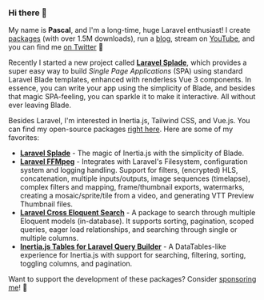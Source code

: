 ### Hi there 👋

My name is **Pascal**, and I'm a long-time, huge Laravel enthusiast! I create [packages](https://github.com/protonemedia) (with over 1.5M downloads), run a [blog](https://protone.media/blog), stream on [YouTube](https://www.youtube.com/channel/UCIttNYcazftklfmopuKgHnA), and you can find me [on Twitter](https://twitter.com/pascalbaljet) 🙌

Recently I started a new project called [**Laravel Splade**](https://splade.dev), which provides a super easy way to build *Single Page Applications* (SPA) using standard Laravel Blade templates, enhanced with renderless Vue 3 components. In essence, you can write your app using the simplicity of Blade, and besides that magic SPA-feeling, you can sparkle it to make it interactive. All without ever leaving Blade.

Besides Laravel, I'm interested in Inertia.js, Tailwind CSS, and Vue.js. You can find my open-source packages [right here](https://github.com/protonemedia). Here are some of my favorites:

* [**Laravel Splade**](https://github.com/protonemedia/laravel-splade) - The magic of Inertia.js with the simplicity of Blade.
* [**Laravel FFMpeg**](https://github.com/protonemedia/laravel-ffmpeg) -  Integrates with Laravel's Filesystem, configuration system and logging handling. Support for filters, (encrypted) HLS, concatenation, multiple inputs/outputs, image sequences (timelapse), complex filters and mapping, frame/thumbnail exports, watermarks, creating a mosaic/sprite/tile from a video, and generating VTT Preview Thumbnail files.
* [**Laravel Cross Eloquent Search**](https://github.com/protonemedia/laravel-cross-eloquent-search) - A package to search through multiple Eloquent models (in-database). It supports sorting, pagination, scoped queries, eager load relationships, and searching through single or multiple columns.
* [**Inertia.js Tables for Laravel Query Builder**](https://github.com/protonemedia/inertiajs-tables-laravel-query-builder) - A DataTables-like experience for Inertia.js with support for searching, filtering, sorting, toggling columns, and pagination.

Want to support the development of these packages? Consider [sponsoring me](https://github.com/sponsors/pascalbaljet)! 🚀
